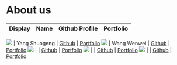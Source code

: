 # About us

Display | Name | Github Profile | Portfolio 
--------|:----:|:--------------:|:---------:

![](https://via.placeholder.com/100.png?text=Photo) | Yang Shuogeng | [Github](https://github.com/) | [Portfolio](docs/team/johndoe.md)
![](https://via.placeholder.com/100.png?text=Photo) | Wang Wenwei | [Github](https://github.com/) | [Portfolio](docs/team/johndoe.md)
![](https://via.placeholder.com/100.png?text=Photo) |  | [Github](https://github.com/) | [Portfolio](docs/team/johndoe.md)
![](https://via.placeholder.com/100.png?text=Photo) |  | [Github](https://github.com/) | [Portfolio](docs/team/johndoe.md)
![](https://via.placeholder.com/100.png?text=Photo) |  | [Github](https://github.com/) | [Portfolio](docs/team/johndoe.md)
